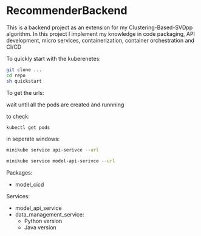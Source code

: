 # RecommenderBackend

This is a backend project as an extension for my Clustering-Based-SVDpp algorithm. In this project I implement my knowledge in code packaging, API development, micro services, containerization, container orchestration and CI/CD

To quickly start with the kuberenetes:


```bash
git clone ...
cd repo
sh quickstart
```

To get the urls:

wait until all the pods are created and runnning

to check:

```bash
kubectl get pods
```

in seperate windows:

```bash
minikube service api-serivce --url
```

```bash
minikube service model-api-serivce --url
```

Packages:

- model_cicd

Services:

- model_api_service
- data_management_service:
  - Python version
  - Java version
